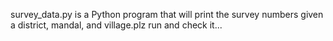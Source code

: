 survey_data.py is a Python program that will print the survey numbers given a district, mandal, and village.plz run and check it...
